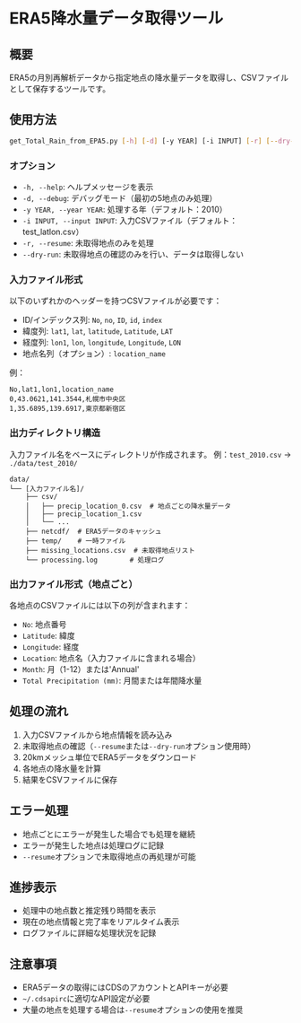 # ERA5降水量データ取得ツール

## 概要
ERA5の月別再解析データから指定地点の降水量データを取得し、CSVファイルとして保存するツールです。

## 使用方法

```bash
get_Total_Rain_from_EPA5.py [-h] [-d] [-y YEAR] [-i INPUT] [-r] [--dry-run]
```

### オプション
- `-h, --help`: ヘルプメッセージを表示
- `-d, --debug`: デバッグモード（最初の5地点のみ処理）
- `-y YEAR, --year YEAR`: 処理する年（デフォルト：2010）
- `-i INPUT, --input INPUT`: 入力CSVファイル（デフォルト：test_latlon.csv）
- `-r, --resume`: 未取得地点のみを処理
- `--dry-run`: 未取得地点の確認のみを行い、データは取得しない

### 入力ファイル形式
以下のいずれかのヘッダーを持つCSVファイルが必要です：
- ID/インデックス列: `No`, `no`, `ID`, `id`, `index`
- 緯度列: `lat1`, `lat`, `latitude`, `Latitude`, `LAT`
- 経度列: `lon1`, `lon`, `longitude`, `Longitude`, `LON`
- 地点名列（オプション）: `location_name`

例：
```csv
No,lat1,lon1,location_name
0,43.0621,141.3544,札幌市中央区
1,35.6895,139.6917,東京都新宿区
```

### 出力ディレクトリ構造
入力ファイル名をベースにディレクトリが作成されます。
例：`test_2010.csv` → `./data/test_2010/`

```
data/
└── [入力ファイル名]/
    ├── csv/
    │   ├── precip_location_0.csv  # 地点ごとの降水量データ
    │   ├── precip_location_1.csv
    │   └── ...
    ├── netcdf/  # ERA5データのキャッシュ
    ├── temp/    # 一時ファイル
    ├── missing_locations.csv  # 未取得地点リスト
    └── processing.log        # 処理ログ
```

### 出力ファイル形式（地点ごと）
各地点のCSVファイルには以下の列が含まれます：
- `No`: 地点番号
- `Latitude`: 緯度
- `Longitude`: 経度
- `Location`: 地点名（入力ファイルに含まれる場合）
- `Month`: 月（1-12）または'Annual'
- `Total Precipitation (mm)`: 月間または年間降水量

## 処理の流れ
1. 入力CSVファイルから地点情報を読み込み
2. 未取得地点の確認（`--resume`または`--dry-run`オプション使用時）
3. 20kmメッシュ単位でERA5データをダウンロード
4. 各地点の降水量を計算
5. 結果をCSVファイルに保存

## エラー処理
- 地点ごとにエラーが発生した場合でも処理を継続
- エラーが発生した地点は処理ログに記録
- `--resume`オプションで未取得地点の再処理が可能

## 進捗表示
- 処理中の地点数と推定残り時間を表示
- 現在の地点情報と完了率をリアルタイム表示
- ログファイルに詳細な処理状況を記録

## 注意事項
- ERA5データの取得にはCDSのアカウントとAPIキーが必要
- `~/.cdsapirc`に適切なAPI設定が必要
- 大量の地点を処理する場合は`--resume`オプションの使用を推奨
